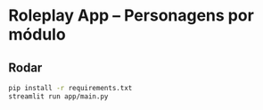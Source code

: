 # Roleplay App – Personagens por módulo

## Rodar
```bash
pip install -r requirements.txt
streamlit run app/main.py

